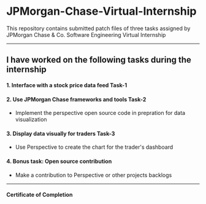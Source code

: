 # JPMorgan-Chase-Virtual-Internship
This repository contains submitted patch files of three tasks assigned by JPMorgan Chase & Co. Software Engineering Virtual Internship

---
## I have worked on the following tasks during the internship
#### 1. Interface with a stock price data feed Task-1

#### 2. Use JPMorgan Chase frameworks and tools Task-2
- Implement the perspective open source code in prepration for data visualization 


#### 3. Display data visually for traders Task-3
- Use Perspective to create the chart for the trader's dashboard  

#### 4. Bonus task: Open source contribution
- Make a contribution to Perspective or other projects backlogs 

---
#### Certificate of Completion

